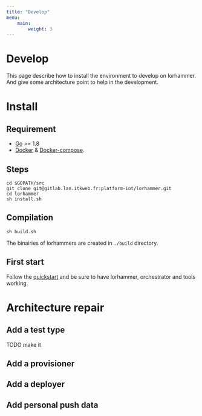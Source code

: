 ```yaml
---
title: "Develop"
menu: 
    main:
        weight: 3
---
```


# Develop

This page describe how to install the environment to develop on lorhammer. And give some architecture point to help in the development.

# Install

## Requirement

* [Go](https://golang.org/doc/install) >= 1.8
* [Docker](https://docs.docker.com/engine/installation/) & [Docker-compose](https://docs.docker.com/compose/install/).

## Steps

```shell
cd $GOPATH/src
git clone git@gitlab.lan.itkweb.fr:platform-iot/lorhammer.git
cd lorhammer
sh install.sh
```

## Compilation

```shell
sh build.sh
```

The binairies of lorhammers are created in `./build` directory.

## First start

Follow the [quickstart](quickstart) and be sure to have lorhammer, orchestrator and tools working.

# Architecture repair

## Add a test type

TODO make it

## Add a provisioner

## Add a deployer

## Add personal push data